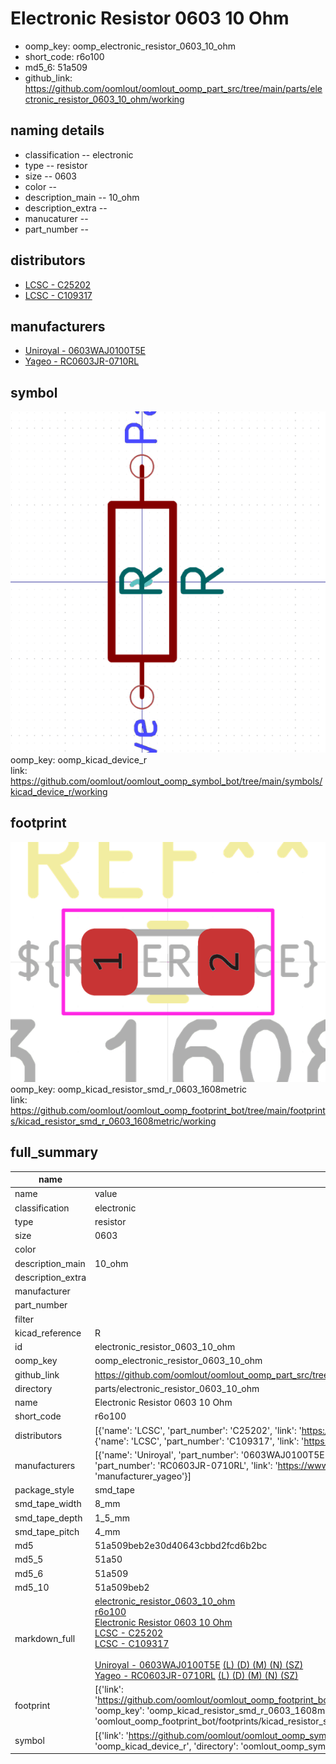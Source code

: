 # Electronic Resistor 0603 10 Ohm

  
* oomp_key: oomp_electronic_resistor_0603_10_ohm 
* short_code: r6o100
* md5_6: 51a509  
* github_link: https://github.com/oomlout/oomlout_oomp_part_src/tree/main/parts/electronic_resistor_0603_10_ohm/working  
## naming details
* classification -- electronic
* type -- resistor
* size -- 0603
* color -- 
* description_main -- 10_ohm
* description_extra -- 
* manucaturer -- 
* part_number -- 

## distributors
* [LCSC - C25202](https://lcsc.com/product-detail/C25202.html)  
* [LCSC - C109317](https://lcsc.com/product-detail/C109317.html)  

## manufacturers
* [Uniroyal - 0603WAJ0100T5E]()  
* [Yageo - RC0603JR-0710RL](https://www.yageo.com/en/Chart/Download/pdf/RC0603JR-0710RL)  

## symbol

![](symbol/0/working/working_600.png)  
oomp_key: oomp_kicad_device_r  
link: https://github.com/oomlout/oomlout_oomp_symbol_bot/tree/main/symbols/kicad_device_r/working  

## footprint

![](footprint/0/working/working_600.png)  
oomp_key: oomp_kicad_resistor_smd_r_0603_1608metric  
link: https://github.com/oomlout/oomlout_oomp_footprint_bot/tree/main/footprints/kicad_resistor_smd_r_0603_1608metric/working  

## full_summary
| name | value | 
| --- | --- | 
| name | value | 
| classification | electronic | 
| type | resistor | 
| size | 0603 | 
| color |  | 
| description_main | 10_ohm | 
| description_extra |  | 
| manufacturer |  | 
| part_number |  | 
| filter |  | 
| kicad_reference | R | 
| id | electronic_resistor_0603_10_ohm | 
| oomp_key | oomp_electronic_resistor_0603_10_ohm | 
| github_link | https://github.com/oomlout/oomlout_oomp_part_src/tree/main/parts/electronic_resistor_0603_10_ohm/working | 
| directory | parts/electronic_resistor_0603_10_ohm | 
| name | Electronic Resistor 0603 10 Ohm | 
| short_code | r6o100 | 
| distributors | [{'name': 'LCSC', 'part_number': 'C25202', 'link': 'https://lcsc.com/product-detail/C25202.html', 'id': 'distributor_lcsc'}, {'name': 'LCSC', 'part_number': 'C109317', 'link': 'https://lcsc.com/product-detail/C109317.html', 'id': 'distributor_lcsc'}] | 
| manufacturers | [{'name': 'Uniroyal', 'part_number': '0603WAJ0100T5E', 'link': '', 'id': 'manufacturer_uniroyal'}, {'name': 'Yageo', 'part_number': 'RC0603JR-0710RL', 'link': 'https://www.yageo.com/en/Chart/Download/pdf/RC0603JR-0710RL', 'id': 'manufacturer_yageo'}] | 
| package_style | smd_tape | 
| smd_tape_width | 8_mm | 
| smd_tape_depth | 1_5_mm | 
| smd_tape_pitch | 4_mm | 
| md5 | 51a509beb2e30d40643cbbd2fcd6b2bc | 
| md5_5 | 51a50 | 
| md5_6 | 51a509 | 
| md5_10 | 51a509beb2 | 
| markdown_full | [electronic_resistor_0603_10_ohm](https://github.com/oomlout/oomlout_oomp_part_src/tree/main/parts/electronic_resistor_0603_10_ohm/working)<br>[r6o100](https://github.com/oomlout/oomlout_oomp_part_src/tree/main/parts/electronic_resistor_0603_10_ohm/working)<br>[Electronic Resistor 0603 10 Ohm](https://github.com/oomlout/oomlout_oomp_part_src/tree/main/parts/electronic_resistor_0603_10_ohm/working)<br>[LCSC - C25202<br>](https://lcsc.com/product-detail/C25202.html)[LCSC - C109317<br>](https://lcsc.com/product-detail/C109317.html)<br>[Uniroyal - 0603WAJ0100T5E]() [(L)  ](https://www.lcsc.com/search?q=0603WAJ0100T5E)[(D)  ](https://www.digikey.com/en/products?,keywords=0603WAJ0100T5E)[(M)  ](https://www.mouser.com/Search/Refine?Keyword=0603WAJ0100T5E)[(N)  ](https://www.newark.com/search?st=0603WAJ0100T5E)[(SZ)  ](https://so.szlcsc.com/global.html?k=0603WAJ0100T5E)<br>[Yageo - RC0603JR-0710RL](https://www.yageo.com/en/Chart/Download/pdf/RC0603JR-0710RL) [(L)  ](https://www.lcsc.com/search?q=RC0603JR-0710RL)[(D)  ](https://www.digikey.com/en/products?,keywords=RC0603JR-0710RL)[(M)  ](https://www.mouser.com/Search/Refine?Keyword=RC0603JR-0710RL)[(N)  ](https://www.newark.com/search?st=RC0603JR-0710RL)[(SZ)  ](https://so.szlcsc.com/global.html?k=RC0603JR-0710RL)<br> | 
| footprint | [{'link': 'https://github.com/oomlout/oomlout_oomp_footprint_bot/tree/main/foootprntss/kicad_resistor_smd_r_0603_1608metric', 'oomp_key': 'oomp_kicad_resistor_smd_r_0603_1608metric', 'directory': 'oomlout_oomp_footprint_bot/footprints/kicad_resistor_smd_r_0603_1608metric//working/working.kicad_mod'}] | 
| symbol | [{'link': 'https://github.com/oomlout/oomlout_oomp_symbol_bot/tree/main/symbols/kicad_device_r', 'oomp_key': 'oomp_kicad_device_r', 'directory': 'oomlout_oomp_symbol_bot/symbols/kicad_device_r//working/working.kicad_sym'}] | 
